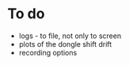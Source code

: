# To do

- logs - to file, not only to screen
- plots of the dongle shift drift
- recording options
